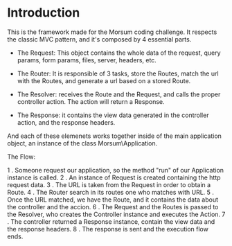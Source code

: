 # Introduction

This is the framework made for the Morsum coding challenge.
It respects the classic MVC pattern, and it's composed by 4 essential parts.

- The Request: This object contains the whole data of the request, query params, form params, files, server, headers, etc.

- The Router: It is responsible of 3 tasks, store the Routes, match the url with the Routes, and generate a url based on a stored Route.

- The Resolver: receives the Route and the Request, and calls the proper controller action. The action will return a Response.

- The Response: it contains the view data generated in the controller action, and the response headers.

And each of these elemenets works together inside of the main application object, an instance of the class Morsum\Application.

The Flow:

1 . Someone request our application, so the method "run" of our Application instance is called.
2 . An instance of Request is created containing the http request data.
3 . The URL is taken from the Request in order to obtain a Route.
4 . The Router search in its routes one who matches with URL.
5 . Once the URL matched, we have the Route, and it contains the data about the controller and the accion.
6 . The Request and the Routes is passed to the Resolver, who creates the Controller instance and executes the Action.
7 . The controller returned a Response instance, contain the view data and the response headers.
8 . The response is sent and the execution flow ends.